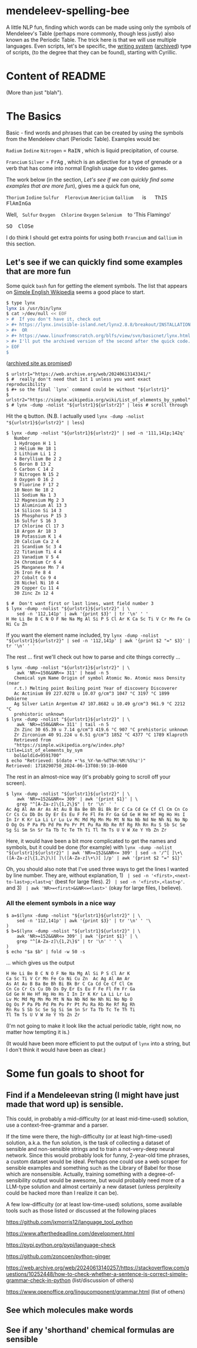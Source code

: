 # mendeleev-spelling-bee
A little NLP fun, finding which words can be made using only the symbols of Mendeleev's Table (perhaps more commonly, though less justly) also known as the Periodic Table. The trick here is that we will use multiple languages. Even scripts, let's be specific, the [writing system](https://en.wikipedia.org/wiki/Writing_system) ([archived](https://web.archive.org/web/20240613141523/https://en.wikipedia.org/wiki/Writing_system)) type of scripts, (to the degree that they can be found), starting with Cyrillic.


# Content of README

(More than just "blah").

# The Basics

Basic - find words and phrases that can be created by using the symbols from the Mendeleev chart (Periodic Table). Examples would be:

`Radium` `Iodine` `Nitrogen` = <kbd>Ra</kbd><kbd>I</kbd><kbd>N</kbd> , which is liquid precipitation, of course.

`Francium` `Silver` = <kbd>Fr</kbd><kbd>Ag</kbd> , which is an adjective for a type of grenade or a verb that has come into normal English usage due to video games.

The work below (in the section, _Let's see if we can quickly find some examples that are more fun_), gives me a quick fun one,

`Thorium` `Iodine` `Sulfur` &nbsp;&nbsp; `Flerovium` `Americium` `Gallium` &nbsp;&nbsp;&nbsp;&nbsp; is &nbsp;&nbsp;&nbsp;&nbsp;
<kbd>Th</kbd><kbd>I</kbd><kbd>S</kbd> &nbsp;&nbsp; <kbd>Fl</kbd><kbd>Am</kbd><kbd>In</kbd><kbd>Ga</kbd>

Well, &nbsp;&nbsp;`Sulfur` `Oxygen` &nbsp;&nbsp; `Chlorine` `Oxygen` `Selenium` &nbsp;&nbsp; to 'This Flamingo'

<kbd>S</kbd><kbd>O</kbd> &nbsp;&nbsp; <kbd>Cl</kbd><kbd>O</kbd><kbd>Se</kbd>

I do think I should get extra points for using both `Francium` and `Gallium` in this section.

## Let's see if we can quickly find some examples that are more fun

Some quick `bash` fun for getting the element symbols. The list that appears on [Simple English Wikipedia](https://simple.wikipedia.org/wiki/) seems a good place to start.

```bash
$ type lynx
lynx is /usr/bin/lynx
$ cat >/dev/null << EOF
> #  If you don't have it, check out
> #+ https://lynx.invisible-island.net/lynx2.8.8/breakout/INSTALLATION
> #+  OR
> #+ https://www.linuxfromscratch.org/blfs/view/svn/basicnet/lynx.html
> #+ I'll put the archived version of the second after the quick code.
> EOF
$
```

([archived site as promised](https://web.archive.org/web/20240613145546/https://www.linuxfromscratch.org/blfs/view/svn/basicnet/lynx.html))

```
$ urlstr1="https://web.archive.org/web/20240613143341/"
$ #  really don't need that 1st 1 unless you want exact reproducibility
$ #+ so the final `lynx` command could be without "${urlstr1}"
$ urlstr2="https://simple.wikipedia.org/wiki/List_of_elements_by_symbol"
$ # lynx -dump -nolist "${urlstr1}${urlstr2}" | less # scroll through
```

Hit the <kbd>q</kbd> button. (N.B. I actually used `lynx -dump -nolist "${urlstr1}${urlstr2}" | less`)

```
$ lynx -dump -nolist "${urlstr1}${urlstr2}" | sed -n '111,141p;142q'
   Number
   1 Hydrogen H 1 1
   2 Helium He 18 1
   3 Lithium Li 1 2
   4 Beryllium Be 2 2
   5 Boron B 13 2
   6 Carbon C 14 2
   7 Nitrogen N 15 2
   8 Oxygen O 16 2
   9 Fluorine F 17 2
   10 Neon Ne 18 2
   11 Sodium Na 1 3
   12 Magnesium Mg 2 3
   13 Aluminium Al 13 3
   14 Silicon Si 14 3
   15 Phosphorus P 15 3
   16 Sulfur S 16 3
   17 Chlorine Cl 17 3
   18 Argon Ar 18 3
   19 Potassium K 1 4
   20 Calcium Ca 2 4
   21 Scandium Sc 3 4
   22 Titanium Ti 4 4
   23 Vanadium V 5 4
   24 Chromium Cr 6 4
   25 Manganese Mn 7 4
   26 Iron Fe 8 4
   27 Cobalt Co 9 4
   28 Nickel Ni 10 4
   29 Copper Cu 11 4
   30 Zinc Zn 12 4

$ #  Don't want first or last lines, want field number 3
$ lynx -dump -nolist "${urlstr1}${urlstr2}" | \
    sed -n '112,141p' | awk '{print $3}' | tr '\n' ' '
H He Li Be B C N O F Ne Na Mg Al Si P S Cl Ar K Ca Sc Ti V Cr Mn Fe Co Ni Cu Zn
```

If you want the element name included, try  `lynx -dump -nolist "${urlstr1}${urlstr2}" | sed -n '112,141p' | awk '{print $2 "=" $3}' | tr '\n' ' '`

The rest ... first we'll check out how to parse and cite things correctly ...

```
$ lynx -dump -nolist "${urlstr1}${urlstr2}" | \
    awk 'NR>=150&&NR<= 311' | head -n 5
   Chemical sym Name Origin of symbol Atomic No. Atomic mass Density (near
   r.t.) Melting point Boiling point Year of discovery Discoverer
   Ac Actinium 89 227.0278 u 10.07 g/cm^3 1047 °C 3197 °C 1899 Debierne
   Ag Silver Latin Argentum 47 107.8682 u 10.49 g/cm^3 961.9 °C 2212 °C
   prehistoric unknown
$ lynx -dump -nolist "${urlstr1}${urlstr2}" | \
    awk 'NR>=150&&NR<= 311' | tail -n 5
   Zn Zinc 30 65.39 u 7.14 g/cm^3 419.6 °C 907 °C prehistoric unknown
   Zr Zirconium 40 91.224 u 6.51 g/cm^3 1852 °C 4377 °C 1789 Klaproth
   Retrieved from
   "https://simple.wikipedia.org/w/index.php?title=List_of_elements_by_sym
   bol&oldid=9591700"
$ echo "Retrieved: $(date +'%s_%Y-%m-%dT%H:%M:%S%z')"
Retrieved: 1718290750_2024-06-13T08:59:10-0600
```

The rest in an almost-nice way (it's probably going to scroll off your screen). 

```
$ lynx -dump -nolist "${urlstr1}${urlstr2}" | \
    awk 'NR>=152&&NR<= 309' | awk '{print $1}' | \
    grep "^[A-Za-z]\{1,2\}$" | tr '\n' ' '
Ac Ag Al Am Ar As At Au B Ba Be Bh Bi Bk Br C Ca Cd Ce Cf Cl Cm Cn Co Cr Cs Cu Db Ds Dy Er Es Eu F Fe Fl Fm Fr Ga Gd Ge H He Hf Hg Ho Hs I In Ir K Kr La Li Lr Lu Lv Mc Md Mg Mn Mo Mt N Na Nb Nd Ne Nh Ni No Np O Og Os P Pa Pb Pd Pm Po Pr Pt Pu Ra Rb Re Rf Rg Rh Rn Ru S Sb Sc Se Sg Si Sm Sn Sr Ta Tb Tc Te Th Ti Tl Tm Ts U V W Xe Y Yb Zn Zr
```

Here, it would have been a bit more complicated to get the names and symbols, but it could be done (for example) with 
`lynx -dump -nolist "${urlstr1}${urlstr2}" | awk 'NR>=152&&NR<= 309' | sed -n '/^[ ]\+\([A-Za-z]\{1,2\}\)[ ]\([A-Za-z]\+\)[ ]/p' | awk '{print $2 "=" $1}'`

Oh, you should also note that I've used three ways to get the lines I wanted by line number. They are, without explanation, 1) ` | sed -n '<first>,<next-to-last>p;<last>q'` (best for large files). 2) ` | sed -n '<first>,<last>p'`. and 3) ` | awk 'NR>=<first>&&NR<=<last>'` (okay for large files, I believe).

### All the element symbols in a nice way

```
$ a=$(lynx -dump -nolist "${urlstr1}${urlstr2}" | \
    sed -n '112,141p' | awk '{print $3}' | tr '\n' ' '\
)
$ b=$(lynx -dump -nolist "${urlstr1}${urlstr2}" | \
    awk 'NR>=152&&NR<= 309' | awk '{print $1}' | \
    grep "^[A-Za-z]\{1,2\}$" | tr '\n' ' ' \
)
$ echo "$a $b" | fold -w 50 -s
```

... which gives us the output

```
H He Li Be B C N O F Ne Na Mg Al Si P S Cl Ar K
Ca Sc Ti V Cr Mn Fe Co Ni Cu Zn  Ac Ag Al Am Ar
As At Au B Ba Be Bh Bi Bk Br C Ca Cd Ce Cf Cl Cm
Cn Co Cr Cs Cu Db Ds Dy Er Es Eu F Fe Fl Fm Fr Ga
Gd Ge H He Hf Hg Ho Hs I In Ir K Kr La Li Lr Lu
Lv Mc Md Mg Mn Mo Mt N Na Nb Nd Ne Nh Ni No Np O
Og Os P Pa Pb Pd Pm Po Pr Pt Pu Ra Rb Re Rf Rg Rh
Rn Ru S Sb Sc Se Sg Si Sm Sn Sr Ta Tb Tc Te Th Ti
Tl Tm Ts U V W Xe Y Yb Zn Zr
```

(I'm not going to make it look like the actual periodic table, right now, no matter how tempting it is.)

(It would have been more efficient to put the output of `lynx` into a string, but I don't think it would have been as clear.)

# Some fun goals to shoot for

## Find if a Mendeleevan string (I might have just made that word up) is sensible. 

This could, in probably a mid-difficulty (or at least mid-time-used) solution, use a context-free-grammar and a parser. 

If the time were there, the high-difficulty (or at least high-time-used) solution, a.k.a. the fun solution, is the task of collecting a dataset of sensible and non-sensible strings and to train a not-very-deep neural network. Since this would probably look for funny, 2-year-old time phrases, a custom dataset would be ideal. Perhaps one could use a web scraper for sensible examples and something such as the Library of Babel for those which are nonsensible. Actually, training something with a degree-of-sensibility output would be awesome, but would probably need more of a LLM-type solution and almost certainly a new dataset (unless perplexity could be hacked more than I realize it can be).

A few low-difficulty (or at least low-time-used) solutions, some available tools such as those listed or discussed at the following places

https://github.com/jxmorris12/language_tool_python

https://www.afterthedeadline.com/development.html

https://pypi.python.org/pypi/language-check

https://github.com/zoncoen/python-ginger

https://web.archive.org/web/20240613140257/https://stackoverflow.com/questions/10252448/how-to-check-whether-a-sentence-is-correct-simple-grammar-check-in-python
 (list/discussion of others)
 
https://www.openoffice.org/lingucomponent/grammar.html
 (list of others)

## See which molecules make words

## See if any 'shorthand' chemical formulas are sensible
